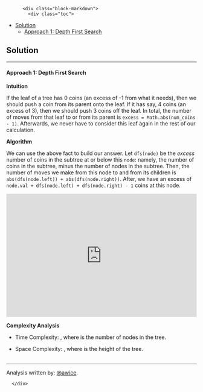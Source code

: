 <div class="article-body">
        
          <div class="block-markdown">
            <div class="toc">
<ul>
<li><a href="#solution">Solution</a><ul>
<li><a href="#approach-1-depth-first-search">Approach 1: Depth First Search</a></li>
</ul>
</li>
</ul>
</div>
<h2 id="solution">Solution</h2>
<hr>
<h4 id="approach-1-depth-first-search">Approach 1: Depth First Search</h4>
<p><strong>Intuition</strong></p>
<p>If the leaf of a tree has 0 coins (an excess of -1 from what it needs), then we should push a coin from its parent onto the leaf.  If it has say, 4 coins (an excess of 3), then we should push 3 coins off the leaf.  In total, the number of moves from that leaf to or from its parent is <code>excess = Math.abs(num_coins - 1)</code>.  Afterwards, we never have to consider this leaf again in the rest of our calculation.</p>
<p><strong>Algorithm</strong></p>
<p>We can use the above fact to build our answer.  Let <code>dfs(node)</code> be the <em>excess</em> number of coins in the subtree at or below this <code>node</code>: namely, the number of coins in the subtree, minus the number of nodes in the subtree.  Then, the number of moves we make from this node to and from its children is <code>abs(dfs(node.left)) + abs(dfs(node.right))</code>.  After, we have an excess of <code>node.val + dfs(node.left) + dfs(node.right) - 1</code> coins at this node.</p>
<iframe src="https://leetcode.com/playground/9mtBQnVp/shared" frameborder="0" width="100%" height="327" name="9mtBQnVp"></iframe>

<p><strong>Complexity Analysis</strong></p>
<ul>
<li>
<p>Time Complexity:  <script type="math/tex; mode=display">O(N)</script>, where <script type="math/tex; mode=display">N</script> is the number of nodes in the tree.</p>
</li>
<li>
<p>Space Complexity:  <script type="math/tex; mode=display">O(H)</script>, where <script type="math/tex; mode=display">H</script> is the height of the tree.
<br>
<br></p>
</li>
</ul>
<hr>
<p>Analysis written by: <a href="https://leetcode.com/awice">@awice</a>.</p>
          </div>
        
      </div>